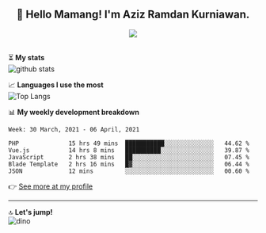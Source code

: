 <h2 align="center">👋 Hello Mamang! I'm Aziz Ramdan Kurniawan.</h2>  
<p align="center">
  <img src="https://komarev.com/ghpvc/?username=azizramdan"> <br><br>
</p>
    
⏳ **My stats**  
![github stats](https://github-readme-stats.vercel.app/api?username=azizramdan&show_icons=true&count_private=true&title_color=000&hide_border=true&hide_title=true)  

📈 **Languages I use the most**  
![Top Langs](https://github-readme-stats.vercel.app/api/top-langs/?username=azizramdan&layout=compact&langs_count=6&hide=tsql&hide_border=true&hide_title=true&exclude_repo=Futsal-Go,Futsal-Go-Admin,Sistem-Informasi-Sensus-Harian-Rawat-Inap)  

📊 **My weekly development breakdown**
<!--START_SECTION:waka-->
```text
Week: 30 March, 2021 - 06 April, 2021

PHP              15 hrs 49 mins  ███████████░░░░░░░░░░░░░░   44.62 % 
Vue.js           14 hrs 8 mins   ██████████░░░░░░░░░░░░░░░   39.87 % 
JavaScript       2 hrs 38 mins   ██░░░░░░░░░░░░░░░░░░░░░░░   07.45 % 
Blade Template   2 hrs 16 mins   █▓░░░░░░░░░░░░░░░░░░░░░░░   06.44 % 
JSON             12 mins         ░░░░░░░░░░░░░░░░░░░░░░░░░   00.60 % 
```
<!--END_SECTION:waka-->
👉 [See more at my profile](https://wakatime.com/@azizramdan)
***
🔝 **Let's jump!**  
![dino](https://raw.githubusercontent.com/azizramdan/azizramdan/master/dino.gif)  
